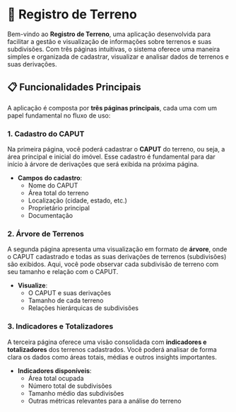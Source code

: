 # 🏡 Registro de Terreno

Bem-vindo ao **Registro de Terreno**, uma aplicação desenvolvida para facilitar a gestão e visualização de informações sobre terrenos e suas subdivisões. Com três páginas intuitivas, o sistema oferece uma maneira simples e organizada de cadastrar, visualizar e analisar dados de terrenos e suas derivações.

## 📋 Funcionalidades Principais

A aplicação é composta por **três páginas principais**, cada uma com um papel fundamental no fluxo de uso:

### 1. **Cadastro do CAPUT**
   Na primeira página, você poderá cadastrar o **CAPUT** do terreno, ou seja, a área principal e inicial do imóvel. Esse cadastro é fundamental para dar início à árvore de derivações que será exibida na próxima página.

   - **Campos do cadastro**:
     - Nome do CAPUT
     - Área total do terreno
     - Localização (cidade, estado, etc.)
     - Proprietário principal
     - Documentação

### 2. **Árvore de Terrenos**
   A segunda página apresenta uma visualização em formato de **árvore**, onde o CAPUT cadastrado e todas as suas derivações de terrenos (subdivisões) são exibidos. Aqui, você pode observar cada subdivisão de terreno com seu tamanho e relação com o CAPUT.

   - **Visualize**:
     - O CAPUT e suas derivações
     - Tamanho de cada terreno
     - Relações hierárquicas de subdivisões

### 3. **Indicadores e Totalizadores**
   A terceira página oferece uma visão consolidada com **indicadores e totalizadores** dos terrenos cadastrados. Você poderá analisar de forma clara os dados como áreas totais, médias e outros insights importantes.

   - **Indicadores disponíveis**:
     - Área total ocupada
     - Número total de subdivisões
     - Tamanho médio das subdivisões
     - Outras métricas relevantes para a análise do terreno

